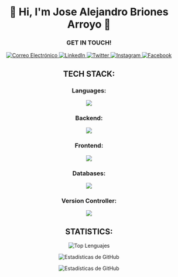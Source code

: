 <h1 align="center">💫 Hi, I'm Jose Alejandro Briones Arroyo  💫</h1>
<h3 align="center">GET IN TOUCH!</h1>
<p align="center">
  <a href="mailto:j.alejandro.briones.a22@gmail.com" target="blank">
    <img src="https://img.shields.io/badge/Correo-FF3838?style=for-the-badge&logo=gmail&logoColor=white" alt="Correo Electrónico" />
  </a>
  <a href="https://www.linkedin.com/in/alexba2004" target="blank">
    <img src="https://img.shields.io/badge/LinkedIn-0077B5?style=for-the-badge&logo=linkedin&logoColor=white" alt="LinkedIn" />
  </a>
  <a href="https://twitter.com/alexba2004" target="blank">
    <img src="https://img.shields.io/badge/Twitter-000000?style=for-the-badge&logo=twitter&logoColor=white" alt="Twitter" />
  </a>
  <a href="https://www.instagram.com/alexba2004/" target="blank">
    <img src="https://img.shields.io/badge/Instagram-FF0074?style=for-the-badge&logo=instagram&logoColor=white" alt="Instagram" />
  </a>
  <a href="https://www.facebook.com/alexba2004/" target="blank">
    <img src="https://img.shields.io/badge/Facebook-007BFF?style=for-the-badge&logo=facebook&logoColor=white" alt="Facebook" />
  </a>
</p>
<h2 align="center">TECH STACK:</h2>
<h3 align="center">Languages:</h3>
<p align="center">
  <img src="https://skillicons.dev/icons?i=javascript,java,php,cpp" />
</p>
<h3 align="center">Backend:</h3>
<p align="center">
  <img src="https://skillicons.dev/icons?i=spring,nodejs,express,sequelize" />
</p>
<h3 align="center">Frontend:</h3>
<p align="center">
  <img src="https://skillicons.dev/icons?i=html,css,bootstrap,tailwind,pug" />
</p>
<h3 align="center">Databases:</h3>
<p align="center">
  <img src="https://skillicons.dev/icons?i=mysql,mongodb" />
</p>
<h3 align="center">Version Controller:</h3>
<p align="center">
  <img src="https://skillicons.dev/icons?i=git,github" />
</p>

<h2 align="center">STATISTICS:</h3>
<p align="center">
  <img src="https://github-readme-stats.vercel.app/api/top-langs/?username=alexba2004&layout=compact&theme=github_dark" alt="Top Lenguajes" />
</p>

<p align="center">
  <img src="https://github-readme-stats.vercel.app/api?username=alexba2004&show_icons=true&count_private=true&theme=github_dark" alt="Estadísticas de GitHub" />
</p>

<p align="center">
  <img src="https://github-profile-summary-cards.vercel.app/api/cards/profile-details?username=alexba2004&theme=github_dark" alt="Estadísticas de GitHub" />
</p>
